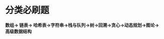 # 分类必刷题

 **数组-&gt; 链表-&gt; 哈希表-&gt;字符串-&gt;栈与队列-&gt;树-&gt;回溯-&gt;贪心-&gt;动态规划-&gt;图论-&gt;高级数据结构**



